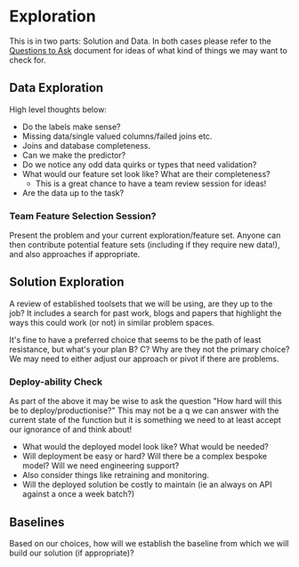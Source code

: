 # Exploration
This is in two parts: Solution and Data. In both cases please refer to the
[Questions to Ask](questions_to_ask_exploration.md) document for ideas of what 
kind of things we may want to check for.

## Data Exploration
High level thoughts below:
* Do the labels make sense?   
* Missing data/single valued columns/failed joins etc.  
* Joins and database completeness.  
* Can we make the predictor? 
* Do we notice any odd data quirks or types that need validation? 
* What would our feature set look like? What are their completeness?
    * This is a great chance to have a team review session for ideas!
* Are the data up to the task?  

### Team Feature Selection Session? 
Present the problem and your current exploration/feature set. Anyone can 
then contribute potential feature sets (including if they require new data!), 
and also approaches if appropriate.

## Solution Exploration
A review of established toolsets that we will be using, are they up to the job? 
It includes a search for past work, blogs and papers that highlight the ways 
this could work (or not) in similar problem spaces. 

It's fine to have a preferred choice that seems to be the path of least resistance, 
but what's your plan B? C? Why are they not the primary choice? We may need to 
either adjust our approach or pivot if there are problems. 

### Deploy-ability Check
As part of the above it may be wise to ask the question "How hard will this be to
deploy/productionise?" This may not be a q we can answer with the current state of
the function but it is something we need to at least accept our ignorance of and 
think about!

* What  would the deployed model look like? What would be needed? 
* Will deployment be easy or hard? Will there be a complex bespoke model? Will we need engineering support? 
* Also consider things like retraining and monitoring.
* Will the deployed solution be costly to maintain (ie an always on API against a once a week batch?)

## Baselines
Based on our choices, how will we establish the baseline from which we will build 
our solution (if appropriate)? 